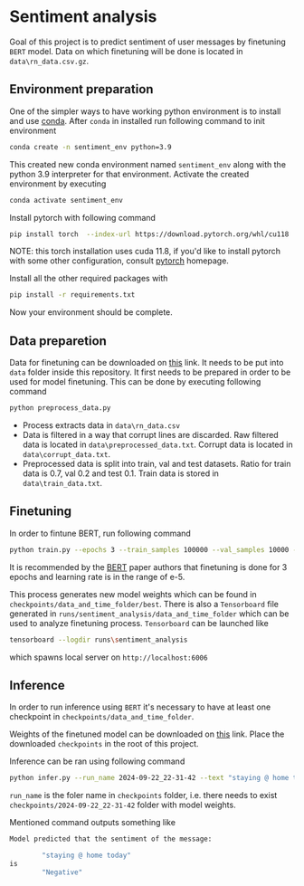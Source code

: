 # Sentiment analysis

Goal of this project is to predict sentiment of user messages by finetuning `BERT` model. Data on which finetuning will be done is located in `data\rn_data.csv.gz`.

## Environment preparation

One of the simpler ways to have working python environment is to install and use [conda](https://conda.io/projects/conda/en/latest/user-guide/install/index.html). After `conda` in installed run following command to init environment

```bash
conda create -n sentiment_env python=3.9
```

This created new conda environment named `sentiment_env` along with the python 3.9 interpreter for that environment. Activate the created environment by executing

```bash
conda activate sentiment_env
```

Install pytorch with following command

```bash
pip install torch  --index-url https://download.pytorch.org/whl/cu118
```

NOTE: this torch installation uses cuda 11.8, if you'd like to install pytorch with some other configuration, consult [pytorch](https://pytorch.org/) homepage.

Install all the other required packages with

```bash
pip install -r requirements.txt
```

Now your environment should be complete.

## Data preparetion

Data for finetuning can be downloaded on [this](https://drive.google.com/file/d/12TRJWiUT69hfffJBfEs_DYh4_CX41mCP/view?usp=sharing) link. It needs to be put into `data` folder inside this repository. It first needs to be prepared in order to be used for model finetuning. This can be done by executing following command

```bash
python preprocess_data.py
```

- Process extracts data in `data\rn_data.csv`
- Data is filtered in a way that corrupt lines are discarded. Raw filtered data is located in `data\preprocessed_data.txt`. Corrupt data is located in `data\corrupt_data.txt`.
- Preprocessed data is split into train, val and test datasets. Ratio for train data is 0.7, val 0.2 and test 0.1. Train data is stored in `data\train_data.txt`.

## Finetuning

In order to fintune BERT, run following command

```bash
python train.py --epochs 3 --train_samples 100000 --val_samples 10000 --test_samples 10000 --batch_size 128
```

It is recommended by the [BERT](https://arxiv.org/pdf/1810.04805) paper authors that finetuning is done for 3 epochs and learning rate is in the range of e-5.

This process generates new model weights which can be found in `checkpoints/data_and_time_folder/best`. There is also a `Tensorboard` file generated in `runs/sentiment_analysis/data_and_time_folder` which can be used to analyze finetuning process. `Tensorboard` can be launched like

```bash
tensorboard --logdir runs\sentiment_analysis
```

which spawns local server on `http://localhost:6006`

## Inference

In order to run inference using `BERT` it's necessary to have at least one checkpoint in `checkpoints/data_and_time_folder`.

Weights of the finetuned model can be downloaded on [this](https://drive.google.com/drive/folders/12Rz8HtjgOZnWTmJ69MG3UCcwgiXgxr6A?usp=sharing) link. Place the downloaded `checkpoints` in the root of this project.

Inference can be ran using following command

```bash
python infer.py --run_name 2024-09-22_22-31-42 --text "staying @ home today"
```

`run_name` is the foler name in `checkpoints` folder, i.e. there needs to exist `checkpoints/2024-09-22_22-31-42` folder with model weights.

Mentioned command outputs something like

```bash
Model predicted that the sentiment of the message:

        "staying @ home today"
is
        "Negative"
```
